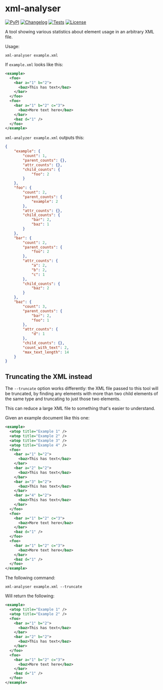 # xml-analyser

[![PyPI](https://img.shields.io/pypi/v/xml-analyser.svg)](https://pypi.org/project/xml-analyser/)
[![Changelog](https://img.shields.io/github/v/release/simonw/xml-analyser?include_prereleases&label=changelog)](https://github.com/simonw/xml-analyser/releases)
[![Tests](https://github.com/simonw/xml-analyser/workflows/Test/badge.svg)](https://github.com/simonw/xml-analyser/actions?query=workflow%3ATest)
[![License](https://img.shields.io/badge/license-Apache%202.0-blue.svg)](https://github.com/simonw/xml-analyser/blob/main/LICENSE)

A tool showing various statistics about element usage in an arbitrary XML file.

Usage:

    xml-analyser example.xml

If `example.xml` looks like this:

```xml
<example>
  <foo>
    <bar a="1" b="2">
      <baz>This has text</baz>
    </bar>
  </foo>
  <foo>
    <bar a="1" b="2" c="3">
      <baz>More text here</baz>
    </bar>
    <baz d="1" />
  </foo>
</example>
```

`xml-analyzer example.xml` outputs this:

```json
{
    "example": {
        "count": 1,
        "parent_counts": {},
        "attr_counts": {},
        "child_counts": {
            "foo": 2
        }
    },
    "foo": {
        "count": 2,
        "parent_counts": {
            "example": 2
        },
        "attr_counts": {},
        "child_counts": {
            "bar": 2,
            "baz": 1
        }
    },
    "bar": {
        "count": 2,
        "parent_counts": {
            "foo": 2
        },
        "attr_counts": {
            "a": 2,
            "b": 2,
            "c": 1
        },
        "child_counts": {
            "baz": 2
        }
    },
    "baz": {
        "count": 3,
        "parent_counts": {
            "bar": 2,
            "foo": 1
        },
        "attr_counts": {
            "d": 1
        },
        "child_counts": {},
        "count_with_text": 2,
        "max_text_length": 14
    }
}
```

## Truncating the XML instead

The `--truncate` option works differently: the XML file passed to this tool will be truncated, by finding any elements with more than two child elements of the same type and truncating to just those two elements.

This can reduce a large XML file to something that's easier to understand.

Given an example document like this one:

```xml
<example>
  <atop title="Example 1" />
  <atop title="Example 2" />
  <atop title="Example 3" />
  <atop title="Example 4" />
  <foo>
    <bar a="1" b="2">
      <baz>This has text</baz>
    </bar>
    <bar a="2" b="2">
      <baz>This has text</baz>
    </bar>
    <bar a="3" b="2">
      <baz>This has text</baz>
    </bar>
    <bar a="4" b="2">
      <baz>This has text</baz>
    </bar>
  </foo>
  <foo>
    <bar a="1" b="2" c="3">
      <baz>More text here</baz>
    </bar>
    <baz d="1" />
  </foo>
  <foo>
    <bar a="1" b="2" c="3">
      <baz>More text here</baz>
    </bar>
    <baz d="1" />
  </foo>
</example>
```
The following command:

    xml-analyser example.xml --truncate

Will return the following:

```xml
<example>
  <atop title="Example 1" />
  <atop title="Example 2" />
  <foo>
    <bar a="1" b="2">
      <baz>This has text</baz>
    </bar>
    <bar a="2" b="2">
      <baz>This has text</baz>
    </bar>
  </foo>
  <foo>
    <bar a="1" b="2" c="3">
      <baz>More text here</baz>
    </bar>
    <baz d="1" />
  </foo>
</example>
```